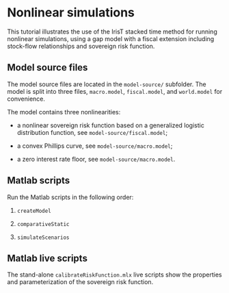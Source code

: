 # Nonlinear simulations

This tutorial illustrates the use of the IrisT stacked time method for
running nonlinear simulations, using a gap model with a fiscal extension
including stock-flow relationships and sovereign risk function.


## Model source files

The model source files are located in the `model-source/` subfolder. The
model is split into three files, `macro.model`, `fiscal.model`, and
`world.model` for convenience.

The model contains three nonlinearities:

* a nonlinear sovereign risk function based on a generalized logistic
  distribution function, see `model-source/fiscal.model`;

* a convex Phillips curve, see `model-source/macro.model`;

* a zero interest rate floor, see `model-source/macro.model`.

## Matlab scripts

Run the Matlab scripts in the following order:


1. `createModel`

2. `comparativeStatic`

3. `simulateScenarios`


## Matlab live scripts

The stand-alone `calibrateRiskFunction.mlx` live scripts show the
properties and parameterization of the sovereign risk function.


